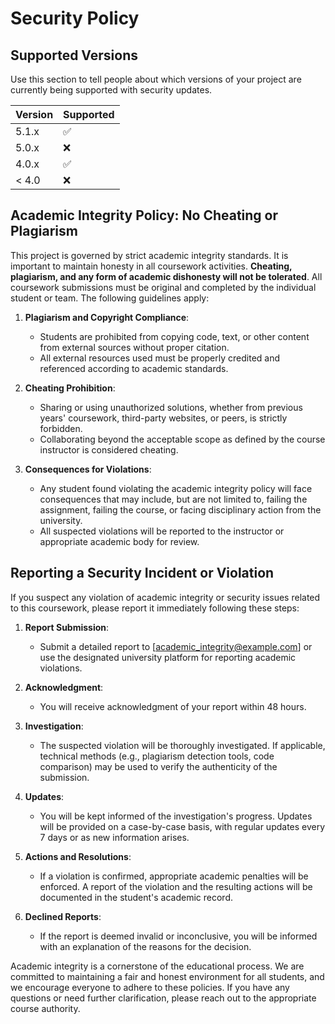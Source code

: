 # Security Policy

## Supported Versions

Use this section to tell people about which versions of your project are currently being supported with security updates.

| Version | Supported          |
| ------- | ------------------ |
| 5.1.x   | :white_check_mark: |
| 5.0.x   | :x:                |
| 4.0.x   | :white_check_mark: |
| < 4.0   | :x:                |

## Academic Integrity Policy: No Cheating or Plagiarism

This project is governed by strict academic integrity standards. It is important to maintain honesty in all coursework activities. **Cheating, plagiarism, and any form of academic dishonesty will not be tolerated**. All coursework submissions must be original and completed by the individual student or team. The following guidelines apply:

1. **Plagiarism and Copyright Compliance**:
   - Students are prohibited from copying code, text, or other content from external sources without proper citation.
   - All external resources used must be properly credited and referenced according to academic standards.

2. **Cheating Prohibition**:
   - Sharing or using unauthorized solutions, whether from previous years' coursework, third-party websites, or peers, is strictly forbidden.
   - Collaborating beyond the acceptable scope as defined by the course instructor is considered cheating.

3. **Consequences for Violations**:
   - Any student found violating the academic integrity policy will face consequences that may include, but are not limited to, failing the assignment, failing the course, or facing disciplinary action from the university.
   - All suspected violations will be reported to the instructor or appropriate academic body for review.

## Reporting a Security Incident or Violation

If you suspect any violation of academic integrity or security issues related to this coursework, please report it immediately following these steps:

1. **Report Submission**:
   - Submit a detailed report to [academic_integrity@example.com] or use the designated university platform for reporting academic violations.

2. **Acknowledgment**:
   - You will receive acknowledgment of your report within 48 hours.

3. **Investigation**:
   - The suspected violation will be thoroughly investigated. If applicable, technical methods (e.g., plagiarism detection tools, code comparison) may be used to verify the authenticity of the submission.

4. **Updates**:
   - You will be kept informed of the investigation's progress. Updates will be provided on a case-by-case basis, with regular updates every 7 days or as new information arises.

5. **Actions and Resolutions**:
   - If a violation is confirmed, appropriate academic penalties will be enforced. A report of the violation and the resulting actions will be documented in the student's academic record.

6. **Declined Reports**:
   - If the report is deemed invalid or inconclusive, you will be informed with an explanation of the reasons for the decision.

Academic integrity is a cornerstone of the educational process. We are committed to maintaining a fair and honest environment for all students, and we encourage everyone to adhere to these policies. If you have any questions or need further clarification, please reach out to the appropriate course authority.
